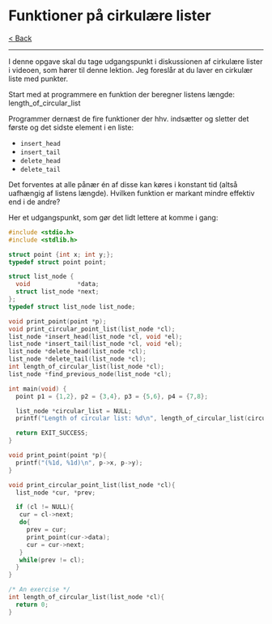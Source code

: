 # Funktioner på cirkulære lister

[< Back](../README.md)

---

I denne opgave skal du tage udgangspunkt i diskussionen af cirkulære lister i videoen, som hører til denne lektion. Jeg foreslår at du laver en cirkulær liste med punkter.

 Start med at programmere en funktion der beregner listens længde: length_of_circular_list

Programmer dernæst de fire funktioner der hhv. indsætter og sletter det første og det sidste element i en liste:

- `insert_head`
- `insert_tail`
- `delete_head`
- `delete_tail`

Det forventes at alle pånær én af disse kan køres i konstant tid (altså uafhængig af listens længde). Hvilken funktion er markant mindre effektiv end i de andre?

Her et udgangspunkt, som gør det lidt lettere at komme i gang:

```c
#include <stdio.h>
#include <stdlib.h>

struct point {int x; int y;};
typedef struct point point;

struct list_node {
  void             *data;
  struct list_node *next;
};
typedef struct list_node list_node;

void print_point(point *p);
void print_circular_point_list(list_node *cl);
list_node *insert_head(list_node *cl, void *el);
list_node *insert_tail(list_node *cl, void *el);
list_node *delete_head(list_node *cl);
list_node *delete_tail(list_node *cl);
int length_of_circular_list(list_node *cl);
list_node *find_previous_node(list_node *cl);

int main(void) {
  point p1 = {1,2}, p2 = {3,4}, p3 = {5,6}, p4 = {7,8};

  list_node *circular_list = NULL;
  printf("Length of circular list: %d\n", length_of_circular_list(circular_list));

  return EXIT_SUCCESS;
}

void print_point(point *p){
  printf("(%1d, %1d)\n", p->x, p->y);
}

void print_circular_point_list(list_node *cl){
  list_node *cur, *prev;

  if (cl != NULL){
   cur = cl->next;
   do{
     prev = cur;
     print_point(cur->data);
     cur = cur->next;
   }
   while(prev != cl);
  }
}

/* An exercise */
int length_of_circular_list(list_node *cl){
  return 0; 
}
```
